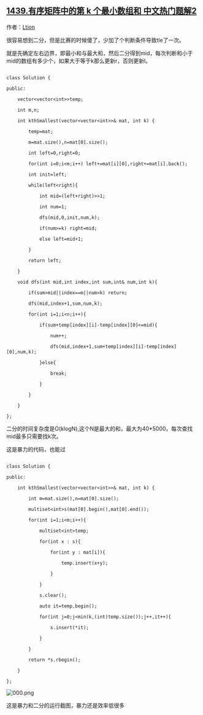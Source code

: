 ## [1439.有序矩阵中的第 k 个最小数组和 中文热门题解2](https://leetcode.cn/problems/find-the-kth-smallest-sum-of-a-matrix-with-sorted-rows/solutions/100000/er-fen-by-newbie-19-3)

作者：[Ltion](https://leetcode.cn/u/Ltion)

很容易想到二分，但是比赛的时候傻了，少加了个判断条件导致tle了一次。
就是先确定左右边界，即最小和与最大和，然后二分得到mid，每次判断和小于mid的数组有多少个，如果大于等于k那么更新r，否则更新l。
```
class Solution {
public:
    vector<vector<int>>temp;
    int m,n;
    int kthSmallest(vector<vector<int>>& mat, int k) {
        temp=mat;
        m=mat.size(),n=mat[0].size();
        int left=0,right=0;
        for(int i=0;i<m;i++) left+=mat[i][0],right+=mat[i].back();
        int init=left;
        while(left<right){
            int mid=(left+right)>>1;
            int num=1;
            dfs(mid,0,init,num,k);
            if(num>=k) right=mid;
            else left=mid+1;
        }
        return left;
    }
    void dfs(int mid,int index,int sum,int& num,int k){
        if(sum>mid||index==m||num>k) return;
        dfs(mid,index+1,sum,num,k);
        for(int i=1;i<n;i++){
            if(sum+temp[index][i]-temp[index][0]<=mid){
                num++;
                dfs(mid,index+1,sum+temp[index][i]-temp[index][0],num,k);
            }else{
                break;
            }
        }
    }
};
```
二分的时间复杂度是O(klogN),这个N是最大的和，最大为40*5000，每次查找mid最多只需要找k次。
这是暴力的代码，也能过
```
class Solution {
public:
    int kthSmallest(vector<vector<int>>& mat, int k) {
        int m=mat.size(),n=mat[0].size();
        multiset<int>s(mat[0].begin(),mat[0].end());
        for(int i=1;i<m;i++){
            multiset<int>temp;
            for(int x : s){
                for(int y : mat[i]){
                    temp.insert(x+y);
                }
            }
            s.clear();
            auto it=temp.begin();
            for(int j=0;j<min(k,(int)temp.size());j++,it++){
                s.insert(*it);
            }
        }
        return *s.rbegin();
    }
};
```
![000.png](https://pic.leetcode-cn.com/a9a3f9a950a4a07f1f0a7d405e85ead692efdd9a0976eeba86290a732d91430b-000.png)
这是暴力和二分的运行截图，暴力还是效率低很多


